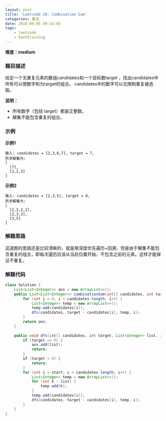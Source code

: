 ```yaml
---
layout: post
title: 'Leetcode 39: Combination Sum'
categories: 算法
date: 2018-09-05 09:14:45
tags:
    - leetcode
    - backtracking
---
```

**难度：medium**
### 题目描述
给定一个无重复元素的数组candidates和一个目标数target ，找出candidates中所有可以使数字和为target的组合。
candidates中的数字可以无限制重复被选取。

**说明：**
* 所有数字（包括 target）都是正整数。
* 解集不能包含重复的组合。
<!--more-->

### 示例

**示例1**
```shell
输入: candidates = [2,3,6,7], target = 7,
所求解集为:
[
  [7],
  [2,2,3]
]
```
**示例2**
```shell
输入: candidates = [2,3,5], target = 8,
所求解集为:
[
  [2,2,2,2],
  [2,3,3],
  [3,5]
]
```

### 解题思路
这道题的思路还是比较清晰的，就是用深度优先遍历+回溯，但是由于解集不能包含重复的组合，即每次遍历应该从当前位置开始，不包含之前的元素。这样才能保证不重复。

### 解题代码
```Java
class Solution {
    List<List<Integer>> ans = new ArrayList<>();
    public List<List<Integer>> combinationSum(int[] candidates, int target) {
        for (int i = 0; i < candidates.length; i++) {
            List<Integer> temp = new ArrayList<>();
            temp.add(candidates[i]);
            dfs(candidates, target - candidates[i], temp, i);
        }
        return ans;
    }
    
    public void dfs(int[] candidates, int target, List<Integer> list, int start) {
        if (target == 0) {
            ans.add(list);
            return;
        }
        if (target < 0) {
            return;
        }
        for (int i = start; i < candidates.length; i++) {
            List<Integer> temp = new ArrayList<>();
            for (int k : list) {
                temp.add(k);
            }
            temp.add(candidates[i]);
            dfs(candidates, target - candidates[i], temp, i);
        }
    }
}
```
